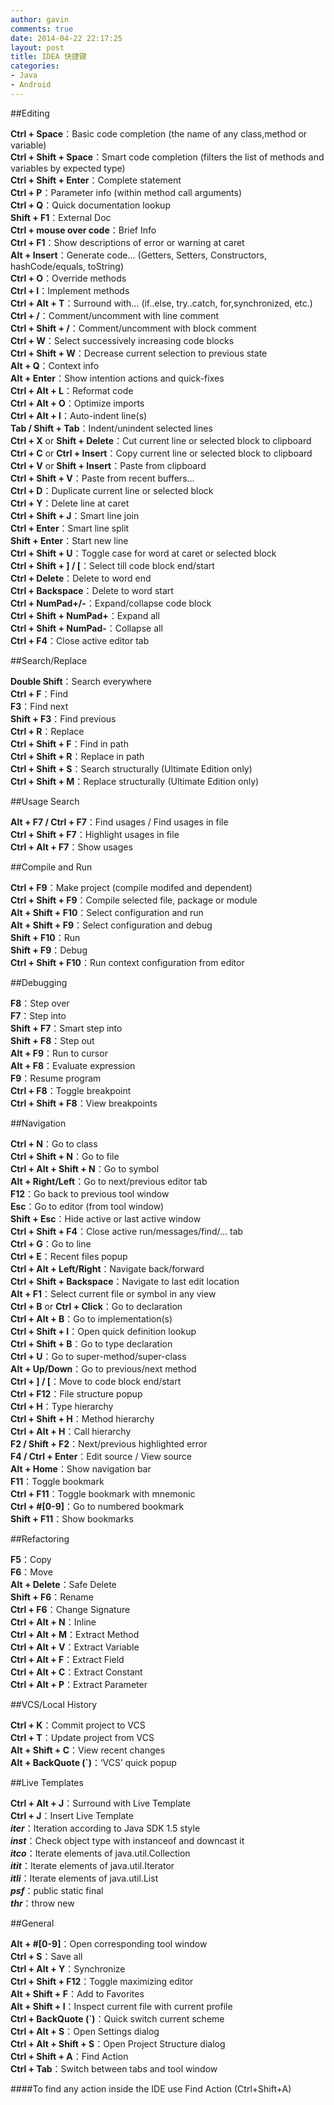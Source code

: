```yaml
---
author: gavin
comments: true
date: 2014-04-22 22:17:25
layout: post
title: IDEA 快捷键
categories:
- Java
- Android
---
```


##Editing

**Ctrl + Space**：Basic code completion (the name of any class,method or variable)  
**Ctrl + Shift + Space**：Smart code completion (filters the list of methods and variables by expected type)  
**Ctrl + Shift + Enter**：Complete statement  
**Ctrl + P**：Parameter info (within method call arguments)  
**Ctrl + Q**：Quick documentation lookup  
**Shift + F1**：External Doc  
**Ctrl + mouse over code**：Brief Info  
**Ctrl + F1**：Show descriptions of error or warning at caret  
**Alt + Insert**：Generate code... (Getters, Setters, Constructors, hashCode/equals, toString)  
**Ctrl + O**：Override methods  
**Ctrl + I**：Implement methods  
**Ctrl + Alt + T**：Surround with... (if..else, try..catch, for,synchronized, etc.)  
**Ctrl + /**：Comment/uncomment with line comment  
**Ctrl + Shift + /**：Comment/uncomment with block comment  
**Ctrl + W**：Select successively increasing code blocks  
**Ctrl + Shift + W**：Decrease current selection to previous state  
**Alt + Q**：Context info  
**Alt + Enter**：Show intention actions and quick-fixes  
**Ctrl + Alt + L**：Reformat code  
**Ctrl + Alt + O**：Optimize imports  
**Ctrl + Alt + I**：Auto-indent line(s)  
**Tab / Shift + Tab**：Indent/unindent selected lines  
**Ctrl + X** or **Shift + Delete**：Cut current line or selected block to clipboard  
**Ctrl + C** or **Ctrl + Insert**：Copy current line or selected block to clipboard  
**Ctrl + V** or **Shift + Insert**：Paste from clipboard  
**Ctrl + Shift + V**：Paste from recent buffers...  
**Ctrl + D**：Duplicate current line or selected block  
**Ctrl + Y**：Delete line at caret  
**Ctrl + Shift + J**：Smart line join  
**Ctrl + Enter**：Smart line split  
**Shift + Enter**：Start new line  
**Ctrl + Shift + U**：Toggle case for word at caret or selected block  
**Ctrl + Shift + ] / [**：Select till code block end/start  
**Ctrl + Delete**：Delete to word end  
**Ctrl + Backspace**：Delete to word start  
**Ctrl + NumPad+/-**：Expand/collapse code block  
**Ctrl + Shift + NumPad+**：Expand all  
**Ctrl + Shift + NumPad-**：Collapse all  
**Ctrl + F4**：Close active editor tab  

##Search/Replace

**Double Shift**：Search everywhere  
**Ctrl + F**：Find  
**F3**：Find next  
**Shift + F3**：Find previous  
**Ctrl + R**：Replace  
**Ctrl + Shift + F**：Find in path  
**Ctrl + Shift + R**：Replace in path  
**Ctrl + Shift + S**：Search structurally (Ultimate Edition only)  
**Ctrl + Shift + M**：Replace structurally (Ultimate Edition only)  

##Usage Search

**Alt + F7 / Ctrl + F7**：Find usages / Find usages in file  
**Ctrl + Shift + F7**：Highlight usages in file  
**Ctrl + Alt + F7**：Show usages  

##Compile and Run

**Ctrl + F9**：Make project (compile modifed and dependent)  
**Ctrl + Shift + F9**：Compile selected file, package or module  
**Alt + Shift + F10**：Select configuration and run  
**Alt + Shift + F9**：Select configuration and debug  
**Shift + F10**：Run  
**Shift + F9**：Debug  
**Ctrl + Shift + F10**：Run context configuration from editor  

##Debugging

**F8**：Step over  
**F7**：Step into  
**Shift + F7**：Smart step into  
**Shift + F8**：Step out  
**Alt + F9**：Run to cursor  
**Alt + F8**：Evaluate expression  
**F9**：Resume program  
**Ctrl + F8**：Toggle breakpoint  
**Ctrl + Shift + F8**：View breakpoints  

##Navigation

**Ctrl + N**：Go to class  
**Ctrl + Shift + N**：Go to file  
**Ctrl + Alt + Shift + N**：Go to symbol  
**Alt + Right/Left**：Go to next/previous editor tab  
**F12**：Go back to previous tool window  
**Esc**：Go to editor (from tool window)  
**Shift + Esc**：Hide active or last active window  
**Ctrl + Shift + F4**：Close active run/messages/find/... tab  
**Ctrl + G**：Go to line  
**Ctrl + E**：Recent files popup  
**Ctrl + Alt + Left/Right**：Navigate back/forward  
**Ctrl + Shift + Backspace**：Navigate to last edit location  
**Alt + F1**：Select current file or symbol in any view  
**Ctrl + B** or **Ctrl + Click**：Go to declaration  
**Ctrl + Alt + B**：Go to implementation(s)  
**Ctrl + Shift + I**：Open quick definition lookup  
**Ctrl + Shift + B**：Go to type declaration  
**Ctrl + U**：Go to super-method/super-class  
**Alt + Up/Down**：Go to previous/next method  
**Ctrl + ] / [**：Move to code block end/start  
**Ctrl + F12**：File structure popup  
**Ctrl + H**：Type hierarchy  
**Ctrl + Shift + H**：Method hierarchy  
**Ctrl + Alt + H**：Call hierarchy  
**F2 / Shift + F2**：Next/previous highlighted error  
**F4 / Ctrl + Enter**：Edit source / View source  
**Alt + Home**：Show navigation bar  
**F11**：Toggle bookmark  
**Ctrl + F11**：Toggle bookmark with mnemonic  
**Ctrl + #[0-9]**：Go to numbered bookmark  
**Shift + F11**：Show bookmarks  

##Refactoring

**F5**：Copy  
**F6**：Move  
**Alt + Delete**：Safe Delete  
**Shift + F6**：Rename  
**Ctrl + F6**：Change Signature  
**Ctrl + Alt + N**：Inline  
**Ctrl + Alt + M**：Extract Method  
**Ctrl + Alt + V**：Extract Variable  
**Ctrl + Alt + F**：Extract Field  
**Ctrl + Alt + C**：Extract Constant  
**Ctrl + Alt + P**：Extract Parameter  

##VCS/Local History

**Ctrl + K**：Commit project to VCS  
**Ctrl + T**：Update project from VCS  
**Alt + Shift + C**：View recent changes  
**Alt + BackQuote (`)**：‘VCS’ quick popup  

##Live Templates

**Ctrl + Alt + J**：Surround with Live Template  
**Ctrl + J**：Insert Live Template  
***iter***：Iteration according to Java SDK 1.5 style  
***inst***：Check object type with instanceof and downcast it  
***itco***：Iterate elements of java.util.Collection  
***itit***：Iterate elements of java.util.Iterator  
***itli***：Iterate elements of java.util.List  
***psf***：public static final  
***thr***：throw new  

##General

**Alt + #[0-9]**：Open corresponding tool window  
**Ctrl + S**：Save all  
**Ctrl + Alt + Y**：Synchronize  
**Ctrl + Shift + F12**：Toggle maximizing editor  
**Alt + Shift + F**：Add to Favorites  
**Alt + Shift + I**：Inspect current file with current profile  
**Ctrl + BackQuote (`)**：Quick switch current scheme  
**Ctrl + Alt + S**：Open Settings dialog  
**Ctrl + Alt + Shift + S**：Open Project Structure dialog  
**Ctrl + Shift + A**：Find Action  
**Ctrl + Tab**：Switch between tabs and tool window  


####To find any action inside the IDE use Find Action (Ctrl+Shift+A)

